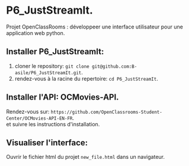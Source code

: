 # P6_JustStreamIt.   

Projet OpenClassRooms : développeer une interface utilisateur pour une application web python.  

## Installer P6_JustStreamIt:        

1. cloner le repository: `git clone git@github.com:B-asile/P6_JustStreamIt.git`.   
2. rendez-vous à la racine du repertoire: `cd P6_JustStreamIt`.   

## Installer l'API: OCMovies-API.  

Rendez-vous sur: `https://github.com/OpenClassrooms-Student-Center/OCMovies-API-EN-FR`.  
et suivre les instructions d'installation.  

## Visualiser l'interface:  

Ouvrir le fichier html du projet `new_file.html` dans un navigateur.
